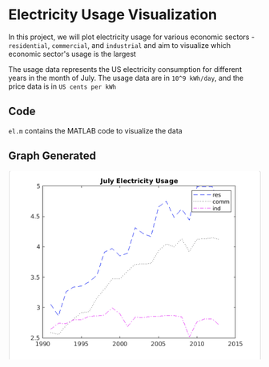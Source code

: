 # Electricity Usage Visualization

In this project, we will plot electricity usage for various economic sectors - `residential`, `commercial`, and `industrial` and aim to visualize which economic sector's usage is the largest

The usage data represents the US electricity consumption for different years in the month of July. The usage data are in `10^9 kWh/day`, and the price data is in `US cents per kWh`

## Code
 `el.m` contains the MATLAB code to visualize the data 

## Graph Generated
![Graph Generated](https://github.com/ashshekhar/electricity-usage/blob/master/output.png)
